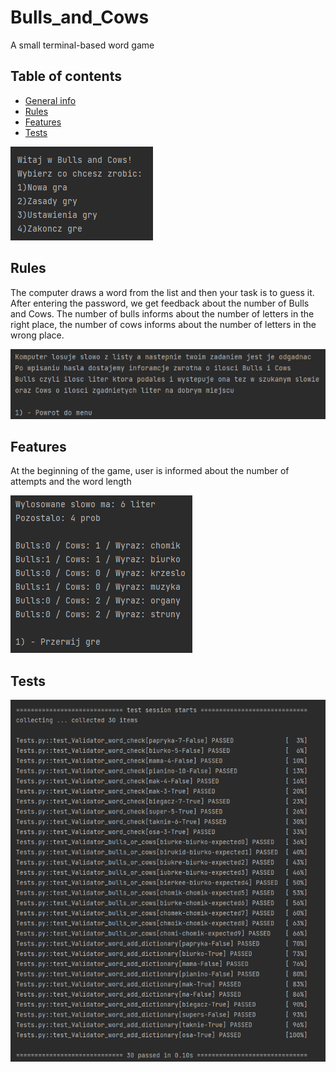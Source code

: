 # Bulls_and_Cows
A small terminal-based word game

## Table of contents
* [General info](#bulls_and_cows)
* [Rules](#rules)
* [Features](#features)
* [Tests](#tests)

![Rules](images_readme/menu.png)
## Rules
The computer draws a word from the list and then your task is to guess it. After entering the password, we get feedback about the number of Bulls and Cows.
The number of bulls informs about the number of letters in the right place, the number of cows informs about the number of letters in the wrong place.

![Rules](images_readme/rules.png)
## Features
At the beginning of the game, user is informed about the number of attempts and the word length

![Rules](images_readme/in_game.png)

## Tests
![Rules](images_readme/tests.png)
